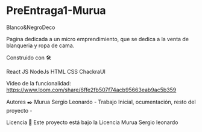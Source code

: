 # PreEntraga1-Murua
Blanco&NegroDeco

Pagina dedicada a un micro emprendimiento, que se dedica a la venta de blanqueria y ropa de cama.

Construido con 🛠️

React
JS
NodeJs
HTML
CSS
ChackraUI

Video de la funcionalidad: 
https://www.loom.com/share/6ffe2fb507f74acb95663eab9ac5b359

Autores ✒️
Murua Sergio Leonardo - Trabajo Inicial, ocumentación, resto del proyecto -

Licencia 📄
Este proyecto está bajo la Licencia Murua Sergio leonardo 
